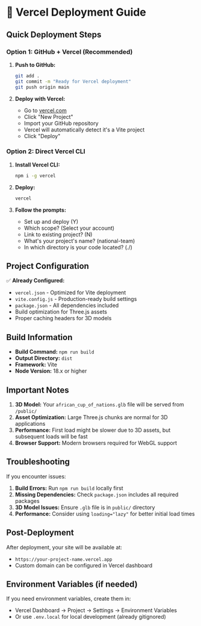 # 🚀 Vercel Deployment Guide

## Quick Deployment Steps

### Option 1: GitHub + Vercel (Recommended)

1. **Push to GitHub:**
   ```bash
   git add .
   git commit -m "Ready for Vercel deployment"
   git push origin main
   ```

2. **Deploy with Vercel:**
   - Go to [vercel.com](https://vercel.com)
   - Click "New Project"
   - Import your GitHub repository
   - Vercel will automatically detect it's a Vite project
   - Click "Deploy"

### Option 2: Direct Vercel CLI

1. **Install Vercel CLI:**
   ```bash
   npm i -g vercel
   ```

2. **Deploy:**
   ```bash
   vercel
   ```

3. **Follow the prompts:**
   - Set up and deploy (Y)
   - Which scope? (Select your account)
   - Link to existing project? (N)
   - What's your project's name? (national-team)
   - In which directory is your code located? (./)

## Project Configuration

✅ **Already Configured:**
- `vercel.json` - Optimized for Vite deployment
- `vite.config.js` - Production-ready build settings
- `package.json` - All dependencies included
- Build optimization for Three.js assets
- Proper caching headers for 3D models

## Build Information

- **Build Command:** `npm run build`
- **Output Directory:** `dist`
- **Framework:** Vite
- **Node Version:** 18.x or higher

## Important Notes

1. **3D Model:** Your `african_cup_of_nations.glb` file will be served from `/public/`
2. **Asset Optimization:** Large Three.js chunks are normal for 3D applications
3. **Performance:** First load might be slower due to 3D assets, but subsequent loads will be fast
4. **Browser Support:** Modern browsers required for WebGL support

## Troubleshooting

If you encounter issues:

1. **Build Errors:** Run `npm run build` locally first
2. **Missing Dependencies:** Check `package.json` includes all required packages
3. **3D Model Issues:** Ensure `.glb` file is in `public/` directory
4. **Performance:** Consider using `loading="lazy"` for better initial load times

## Post-Deployment

After deployment, your site will be available at:
- `https://your-project-name.vercel.app`
- Custom domain can be configured in Vercel dashboard

## Environment Variables (if needed)

If you need environment variables, create them in:
- Vercel Dashboard → Project → Settings → Environment Variables
- Or use `.env.local` for local development (already gitignored)
